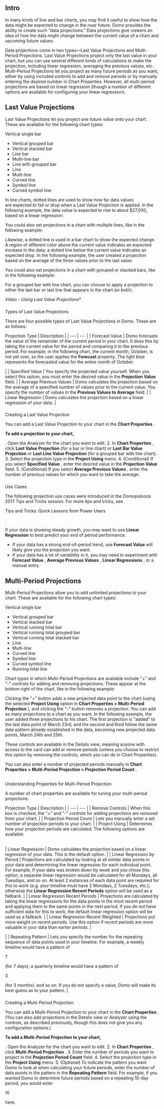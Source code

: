 

Intro
-------

In many kinds of line and bar charts, you may find it useful to show how the data might be expected to change in the near future. Domo provides the ability to create such "data projections." Data projections give viewers an idea of how the data might change between the current value of a chart and upcoming future values.


 Data projections come in two types—Last Value Projections and Multi-Period Projections. Last Value Projections project only the last value in your chart, but you can use several different kinds of calculations to make the projection, including linear regression, averaging the previous values, etc. Multi-Period Projections let you project as many future periods as you want, either by using included controls to add and remove periods or by manually entering the desired number in Chart Properties. However, all multi-period projections are based on linear regression (though a number of different options are available for configuring your linear regression).


 Last Value Projections
------------------------

Last Value Projections let you project one future value onto your chart. These are available for the following chart types:

 Vertical single bar
* Vertical grouped bar
* Vertical stacked bar
* Line bar
* Multi-line bar
* Line with grouped bar
* Line
* Multi-line
* Curved line
* Symbol line
* Curved symbol line

In line charts, dotted lines are used to show how far data values are expected to fall or drop when a Last Value Projection is applied. In the following example, the data value is expected to rise to about $27,000, based on a linear regression:

You could also set projections in a chart with multiple lines, like in the following example:

Likewise, a dotted line is used in a bar chart to show the expected change. A region of different color above the current value indicates an expected increase in the data; a dotted line below the current value indicates an expected drop. In the following example, the user created a projection based on the average of the three values prior to the last value:

You could also set projections in a chart with grouped or stacked bars, like in the following example:

For a grouped bar with line chart, you can choose to apply a projection to either the last bar or last line that appears in the chart (or both).

*Video - Using Last Value Projections**


###
 Types of Last Value Projections

There are four possible types of Last Value Projections in Domo. These are as follows:


 Projection Type
  |
 Description
  |
| --- | --- |
|
 Forecast Value
  |
 Domo forecasts the value of the remainder of the current period in your chart. It does this by taking the current value for the period and comparing it to the previous period. For example, in the following chart, the current month, October, is not yet over, so the user applies the
 **Forecast**
 property. The light blue represents the forecasted value for the entire month of October.

|
|
 Specified Value
  |
 You specify the projected value yourself. When you select this option, you must enter the desired value in the
 **Projection Value**
 field.
  |
|
 Average Previous Values
  |
 Domo calculates the projection based on the average of a specified number of values prior to the current value. You specify the number of values in the
 **Previous Values to Average**
 field.
  |
|
 Linear Regression
  |
 Domo calculates the projection based on a linear regression of your data.
  |


###
 Creating a Last Value Projection

You can add a Last Value Projection to your chart in the
 **Chart Properties**
 .


**To add a projection to your chart,**

. Open the Analyzer for the chart you want to edit.
2. In
 **Chart Properties**
 , click
 **Last Value Projection**
 (for a bar or line chart) or
 **Last Bar Value Projection**
 or
 **Last Line Value Projection**
 (for a grouped bar with line chart).
3. Select the projection type in the
 **Project Using**
 menu.
4. (Conditional) If you select
 **Specified Value**
 , enter the desired value in the
 **Projection Value**
 field.
5. (Conditional) If you select
 **Average Previous Values**
 , enter the number of previous values for which you want to take the average.


###
 Use Cases

The following projection use cases were introduced in the Domopalooza 2017 Tips and Tricks session. For more tips and tricks, see

Tips and Tricks: Quick Lessons from Power Users

.

 If your data is showing steady growth, you may want to use
 **Linear Regression**
 to best predict your end of period performance.
* If your data has a strong end-of-period trend, use
 **Forecast Value**
 will likely give you the projection you want.
* If your data has a lot of variability in it, you may need to experiment with
 **Forecast Value**
 ,
 **Average Previous Values**
 ,
 **Linear Regressions**
 , or a manual entry.

Multi-Period Projections
--------------------------

Multi-Period Projections allow you to add unlimited projections to your chart. These are available for the following chart types:

 Vertical single bar
* Vertical grouped bar
* Vertical stacked bar
* Vertical running total bar
* Vertical running total grouped bar
* Vertical running total stacked bar
* Line
* Multi-line
* Curved line
* Symbol line
* Curved symbol line
* Running total line

Chart types in which Multi-Period Projections are available include "+" and "-" controls for adding and removing projections. These appear at the bottom right of the chart, like in the following example:

Clicking the "+" button adds a new projected data point to the chart (using the selected
 **Project Using**
 option in
 **Chart Properties > Multi-Period Projection**
 ), and clicking the "-" button removes a projection. You can add as many projections to a chart as you want. In the following example, the user added three projections to his chart. The first projection is "added" to the last data point of March 23rd, and the second and third follow the same date pattern already established in the data, becoming new projected data points, March 24th and 25th.

These controls are available in the Details view, meaning anyone with access to the card can add or remove periods (unless you choose to restrict this option by removing the controls, which you can do in Chart Properties).


 You can also enter a number of projected periods manually in
 **Chart Properties > Multi-Period Projection > Projection Period Count**
 .

##
 Understanding Properties for Multi-Period Projection

A number of chart properties are available for tuning your multi-period projections.


 Projection Type
  |
 Description
  |
| --- | --- |
|
 Remove Controls
  |
 When this box is checked, the "+" and "-" controls for adding projections are removed from your chart.
  |
|
 Projection Period Count
  |
 Lets you manually enter a set number of projection periods to your chart.
  |
|
 Project Using
  |
 Determines how your projection periods are calculated. The following options are available:


|  |  |
| --- | --- |
|
 Linear Regression
  |
 Domo calculates the projection based on a linear regression of your data. This is the default option.
  |
|
 Linear Regression by Period
  |
 Projections are calculated by looking at all similar data points in your data and determining the linear regression for each individual point. For example, if your data was broken down by week and you chose this option, a separate linear regression would be calculated for all Mondays, all Tuesdays, and so on. At least 2 instances of each data point are required for this to work (e.g. your timeline must have 2 Mondays, 2 Tuesdays, etc.); otherwise the
 **Linear Regression Recent Periods**
 option will be used as a fallback.
  |
|
 Linear Regression Recent Periods
  |
 Projections are calculated by taking the linear regressions for the data points in the most recent period and applying them to the same points in the next period. If you do not have sufficient data for this to work, the default linear regression option will be used as a fallback.
  |
|
 Linear Regression Recent Weighted
  |
 Projections put more weight on recent periods. Use this option if recent periods are more valuable in your data than earlier periods.
  |

|
|
 Repeating Pattern
  |
 Lets you specify the number for the repeating sequence of data points used in your timeline. For example, a weekly timeline would have a pattern of

7

(for 7 days); a quarterly timeline would have a pattern of

3

(for 3 months); and so on. If you do not specify a value, Domo will make its best guess as to your pattern.
  |


###
 Creating a Multi-Period Projection

You can add a Multi-Period Projection to your chart in the
 **Chart Properties**
 . (You can also add projections in the Details view or Analyzer using the controls, as described previously, though this does not give you any configuration options.)


**To add a Multi-Period Projection to your chart,**

. Open the Analyzer for the chart you want to edit.
2. In
 **Chart Properties**
 , click
 **Multi-Period Projection**
 .
3. Enter the number of periods you want to project in the
 **Projection Period Count**
 field.
4. Select the projection type in the
 **Project Using**
 menu.
5. (Optional) To indicate the pattern you want Domo to look at when calculating your future periods, enter the number of data points in the pattern in the
 **Repeating Pattern**
 field. For example, if you wanted Domo to determine future periods based on a repeating 10-day period, you would enter

10

here.


